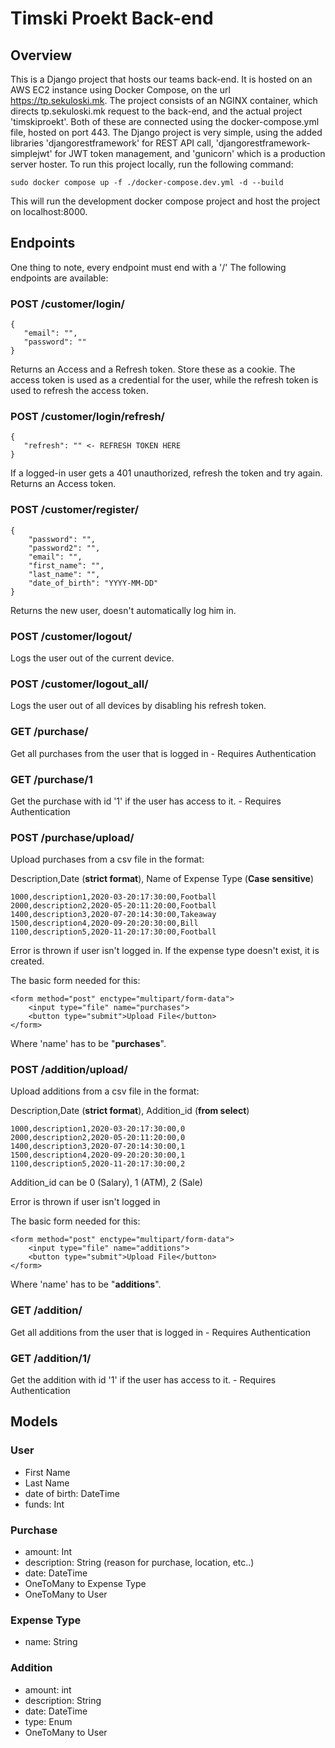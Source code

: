 # Timski Proekt Back-end

## Overview

This is a Django project that hosts our teams back-end. It is hosted on an AWS EC2 instance using Docker Compose, on the url
https://tp.sekuloski.mk. The project consists of an NGINX container, which directs tp.sekuloski.mk request to the back-end, and the 
actual project 'timskiproekt'. Both of these are connected using the docker-compose.yml file, hosted on port 443. The Django project is 
very simple, using the added libraries 'djangorestframework' for REST API call, 'djangorestframework-simplejwt' for JWT token management,
and 'gunicorn' which is a production server hoster. To run this project locally, run the following command:

    sudo docker compose up -f ./docker-compose.dev.yml -d --build

This will run the development docker compose project and host the project on localhost:8000.

## Endpoints

One thing to note, every endpoint must end with a '/'
The following endpoints are available:

### POST /customer/login/

    {
       "email": "",
       "password": ""
    }

Returns an Access and a Refresh token. Store these as a cookie. The access token is used 
as a credential for the user, while the refresh token is used to refresh the access token.


### POST /customer/login/refresh/

    {
       "refresh": "" <- REFRESH TOKEN HERE
    }

If a logged-in user gets a 401 unauthorized, refresh the token and try again.
Returns an Access token.

### POST /customer/register/

    {
        "password": "",
        "password2": "",
        "email": "",
        "first_name": "",
        "last_name": "",
        "date_of_birth": "YYYY-MM-DD"
    }

Returns the new user, doesn't automatically log him in.

### POST /customer/logout/

Logs the user out of the current device.

### POST /customer/logout_all/

Logs the user out of all devices by disabling his refresh token.

### GET /purchase/ 

Get all purchases from the user that is logged in - Requires Authentication

### GET /purchase/1

Get the purchase with id '1' if the user has access to it. - Requires Authentication

### POST /purchase/upload/

Upload purchases from a csv file in the format:

Description,Date (**strict format**), Name of Expense Type (**Case sensitive**)

    1000,description1,2020-03-20:17:30:00,Football
    2000,description2,2020-05-20:11:20:00,Football
    1400,description3,2020-07-20:14:30:00,Takeaway
    1500,description4,2020-09-20:20:30:00,Bill
    1100,description5,2020-11-20:17:30:00,Football

Error is thrown if user isn't logged in. If the expense type doesn't exist, it is created.

The basic form needed for this:

    <form method="post" enctype="multipart/form-data">
        <input type="file" name="purchases">
        <button type="submit">Upload File</button>
    </form>

Where 'name' has to be "**purchases**".

### POST /addition/upload/

Upload additions from a csv file in the format:

Description,Date (**strict format**), Addition_id (**from select**)

    1000,description1,2020-03-20:17:30:00,0
    2000,description2,2020-05-20:11:20:00,0
    1400,description3,2020-07-20:14:30:00,1
    1500,description4,2020-09-20:20:30:00,1
    1100,description5,2020-11-20:17:30:00,2

Addition_id can be 0 (Salary), 1 (ATM), 2 (Sale)

Error is thrown if user isn't logged in

The basic form needed for this:

    <form method="post" enctype="multipart/form-data">
        <input type="file" name="additions">
        <button type="submit">Upload File</button>
    </form>

Where 'name' has to be "**additions**".

### GET /addition/ 

Get all additions from the user that is logged in - Requires Authentication

### GET /addition/1/

Get the addition with id '1' if the user has access to it. - Requires Authentication

## Models

### User
- First Name 
- Last Name 
- date of birth: DateTime 
- funds: Int

### Purchase
- amount: Int 
- description: String (reason for purchase, location, etc..)
- date: DateTime 
- OneToMany to Expense Type 
- OneToMany to User

### Expense Type
- name: String 

### Addition
- amount: int 
- description: String 
- date: DateTime 
- type: Enum 
- OneToMany to User
